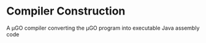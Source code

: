 # Compiler Construction
A μGO compiler converting the μGO program into executable Java assembly code
